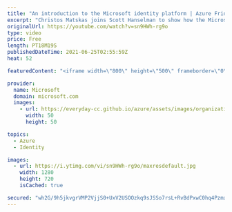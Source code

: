```yaml
---
title: "An introduction to the Microsoft identity platform | Azure Friday"
excerpt: "Christos Matskas joins Scott Hanselman to show how the Microsoft identity platform enables you to add identity authentication and authorization to your solution in a few easy steps.  0:00 – Introduction 3:19 – Overview of the Microsoft identity platform 10:50 – Demo: ASP.NET Core Web App with AAD authentication"
originalUrl: https://youtube.com/watch?v=sn9HWh-rg9o
type: video
price: Free
length: PT18M19S
publishedDateTime: 2021-06-25T02:55:59Z
heat: 52

featuredContent: "<iframe width=\"800\" height=\"500\" frameborder=\"0\" src=\"https://www.youtube.com/embed/sn9HWh-rg9o\" allow=\"accelerometer; autoplay; encrypted-media; gyroscope; picture-in-picture\" allowfullscreen></iframe>"

provider:
  name: Microsoft
  domain: microsoft.com
  images:
    - url: https://everyday-cc.github.io/azure/assets/images/organizations/microsoft.com-50x50.jpg
      width: 50
      height: 50

topics:
  - Azure
  - Identity

images:
  - url: https://i.ytimg.com/vi/sn9HWh-rg9o/maxresdefault.jpg
    width: 1280
    height: 720
    isCached: true

secured: "wh2G/9h5jkvgrVMP2VjjS0+UxV2USOOzkq9sJSSo7rsL+RvBdPxwC0hq4PzmxgR0F9uaPAqBwgxrq9/AsIyq7T7C1b1lhc2HkSnoGA/iGNiMAsqDHT2zOn5nPSWTv1PNRoM2ux2bGCRSidyCtfdRUn64m9pHs/Lawd2VArniKU/kBP0CL6e4V3OrU5XXeiVsXQRzRfqHGrtG1wklIBzdHOQJH9a+shr55FukxdgKycL8rrqEl7sQ9zMQIphVi9G5OITy5KJXNsvGiQoRhwo4pOjj4ByJVM8fNLh6NksJZbSh6hZmgNrgHrzgixJjDOsUOqfR4owPSZ7E3YLLCjN4gOlV7TgQVyvzeLl3OhVrgk4A6E+qTJowEQdJ9VNCMm/r/WmQeIA8rRgjkFkwWy3gZr8wVvxQRQJZbMsXIhrQhYI=;Ktp67TANyb/3bqxVhbeEig=="
---
```


